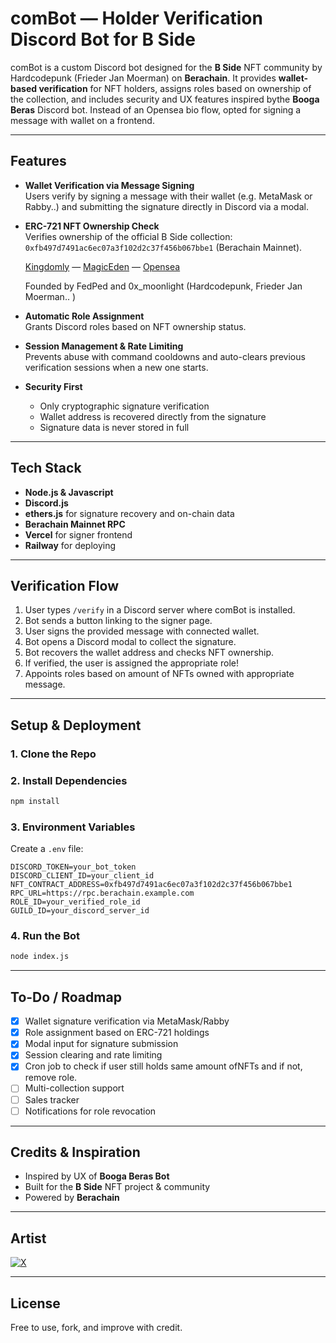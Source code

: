 # comBot — Holder Verification Discord Bot for B Side

comBot is a custom Discord bot designed for the **B Side** NFT community by Hardcodepunk (Frieder Jan Moerman) on **Berachain**. It provides **wallet-based verification** for NFT holders, assigns roles based on ownership of the collection, and includes security and UX features inspired bythe **Booga Beras** Discord bot. Instead of an Opensea bio flow, opted for signing a message with wallet on a frontend.

---

## Features

- **Wallet Verification via Message Signing**  
  Users verify by signing a message with their wallet (e.g. MetaMask or Rabby..) and submitting the signature directly in Discord via a modal.

- **ERC-721 NFT Ownership Check**  
  Verifies ownership of the official B Side collection:  
  `0xfb497d7491ac6ec07a3f102d2c37f456b067bbe1` (Berachain Mainnet).

  [Kingdomly](https://marketplace.kingdomly.app/collection/berachain/0xfb497d7491ac6ec07a3f102d2c37f456b067bbe1) — [MagicEden](https://magiceden.io/collections/berachain/0xfb497d7491ac6ec07a3f102d2c37f456b067bbe1) — [Opensea](https://opensea.io/collection/b-side-4)

  Founded by FedPed and 0x_moonlight (Hardcodepunk, Frieder Jan Moerman.. )

- **Automatic Role Assignment**  
  Grants Discord roles based on NFT ownership status.

- **Session Management & Rate Limiting**  
  Prevents abuse with command cooldowns and auto-clears previous verification sessions when a new one starts.

- **Security First**
  - Only cryptographic signature verification
  - Wallet address is recovered directly from the signature
  - Signature data is never stored in full

---

## Tech Stack

- **Node.js & Javascript**
- **Discord.js**
- **ethers.js** for signature recovery and on-chain data
- **Berachain Mainnet RPC**
- **Vercel** for signer frontend
- **Railway** for deploying

---

## Verification Flow

1. User types `/verify` in a Discord server where comBot is installed.
2. Bot sends a button linking to the signer page.
3. User signs the provided message with connected wallet.
4. Bot opens a Discord modal to collect the signature.
5. Bot recovers the wallet address and checks NFT ownership.
6. If verified, the user is assigned the appropriate role!
7. Appoints roles based on amount of NFTs owned with appropriate message.

---

## Setup & Deployment

### 1. Clone the Repo

### 2. Install Dependencies

```bash
npm install
```

### 3. Environment Variables

Create a `.env` file:

```env
DISCORD_TOKEN=your_bot_token
DISCORD_CLIENT_ID=your_client_id
NFT_CONTRACT_ADDRESS=0xfb497d7491ac6ec07a3f102d2c37f456b067bbe1
RPC_URL=https://rpc.berachain.example.com
ROLE_ID=your_verified_role_id
GUILD_ID=your_discord_server_id
```

### 4. Run the Bot

```bash
node index.js
```

---

## To-Do / Roadmap

- [x] Wallet signature verification via MetaMask/Rabby
- [x] Role assignment based on ERC-721 holdings
- [x] Modal input for signature submission
- [x] Session clearing and rate limiting
- [x] Cron job to check if user still holds same amount ofNFTs and if not, remove role.
- [ ] Multi-collection support
- [ ] Sales tracker
- [ ] Notifications for role revocation

---

## Credits & Inspiration

- Inspired by UX of **Booga Beras Bot**
- Built for the **B Side** NFT project & community
- Powered by **Berachain**

---

## Artist

[![X](https://img.shields.io/badge/X-FedPed__BSide-000?logo=x&logoColor=white&style=flat-square)](https://x.com/FedPed_BSide)

---

## License

Free to use, fork, and improve with credit.

